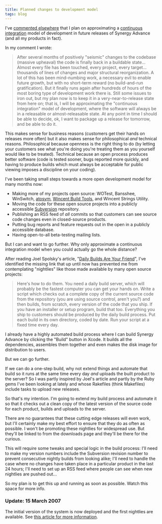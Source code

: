 ```yaml
---
title: Planned changes to development model
tags: blog
---
```


I've [commented elsewhere](http://wincent.com/a/support/forums/ubbthreads.php?ubb=showflatΝmber=1008&page=1) that I plan on approximating a [continuous integration](http://wincent.com/wiki/continuous%20integration) model of development in future releases of Synergy Advance (and all my products in fact).

In my comment I wrote:

> After several months of positively "seismic" changes to the codebase (massive upheaval) the code is finally back in a buildable state... Almost every file has been touched, every project, every target... thousands of lines of changes and major structural reorganization. A lot of this has been mind-numbing work, a necessary evil to enable future growth, but with no short-term reward (no build-and-run gratification). But it finally runs again after hundreds of hours of the most boring type of development work there is. Still some issues to iron out, but my plan now is to keep it in a very-near-to-release state from here on; that is, I will be approximating the "continuous integration" model of development, where the software will always be in a releasable or almost-releasable state. At any point in time I should be able to decide, ok, I want to package up a release for tomorrow, and be able to do it.

This makes sense for business reasons (customers get their hands on releases more often) but it also makes sense for philosophical _and_ technical reasons. Philosophical because openness is the right thing to do (by letting your customers see what you're doing you're treating them as you yourself would like to be treated). Technical because an open process produces better software (code is tested sooner, bugs reported more quickly, and having to produce builds which must always be acceptable for public viewing imposes a discipline on your coding).

I've been taking small steps towards a more open development model for many months now:

-   Making more of my projects open source: WOTest, Bansshee, WinSwitch, [atosym](http://wincent.com/a/products/atosym/), [Wincent Build Tools](http://wincent.com/a/products/buildtools/), and Wincent Strings Utility.
-   Moving the code for these open source projects into a publicly accessible [Subversion](http://wincent.com/wiki/Subversion) repository.
-   Publishing an RSS feed of _all_ commits so that customers can see source code changes even in closed-source products.
-   Putting bug reports and feature requests out in the open in a publicly accessible database.
-   Having open-to-all beta-testing mailing lists.

But I can and want to go further. Why only approximate a continuous integration model when you could actually go the whole distance?

After reading Joel Spolsky's article, "[Daily Builds Are Your Friend](http://www.joelonsoftware.com/articles/fog0000000023.html)", I've identified the missing link that up until now has prevented me from contemplating "nightlies" like those made available by many open source projects:

> Here's how to do them. You need a daily build server, which will probably be the fastest computer you can get your hands on. Write a script which checks out a complete copy of the current source code from the repository (you are using source control, aren't you?) and then builds, from scratch, every version of the code that you ship. If you have an installer or setup program, build that too. Everything you ship to customers should be produced by the daily build process. Put each build in its own directory, coded by date. Run your script at a fixed time every day.

I already have a highly automated build process where I can build Synergy Advance by clicking the "Build" button in Xcode. It builds all the dependencies, assembles them together and even makes the disk image for distribution to users.

But we can go further.

If we can do a one-step build, why not extend things and automate that build so it runs at the same time every day _and_ uploads the built product to the server? So I was partly inspired by Joel's article and partly by the Ruby gems I've been looking at lately and whose Rakefiles (think Makefiles) include tasks to upload new releases.

So that's my intention. I'm going to extend my build process and automate it so that it checks out a clean copy of the latest version of the source code for each product, builds and uploads to the server.

There are no guarantees that these cutting edge releases will even work, but I'll certainly make my best effort to ensure that they do as often as possible. I won't be promoting these nightlies for widespread use. But they'll be linked to from the downloads page and they'll be there for the curious.

This will require some tweaks and special logic in the build process: I'll need to make my version numbers include the Subversion revision number to prevent consecutive nightly builds from looking alike; I'll need to handle the case where no changes have taken place in a particular product in the last 24 hours; I'll need to set up an RSS feed where people can see when new nightlies are pushed out...

So my plan is to get this up and running as soon as possible. Watch this space for more info.

### Update: 15 March 2007

The initial version of the system is now deployed and the first nightlies are available. See [this article for more information](http://wincent.com/s/nightlies/).
